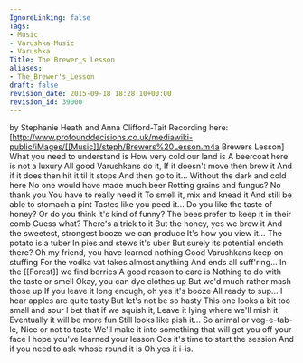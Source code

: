 ```yaml
---
IgnoreLinking: false
Tags:
- Music
- Varushka-Music
- Varushka
Title: The Brewer_s Lesson
aliases:
- The_Brewer's_Lesson
draft: false
revision_date: 2015-09-18 18:28:10+00:00
revision_id: 39000
---
```


by Stephanie Heath and Anna Clifford-Tait
Recording here: [http://www.profounddecisions.co.uk/mediawiki-public/iMages/[[Music]]/steph/Brewers%20Lesson.m4a Brewers Lesson]
What you need to understand is
How very cold our land is
A beercoat here is not a luxury
All good Varushkans do it,
If it doesn't move then brew it
And if it does then hit it til it stops
And then go to it...
Without the dark and cold here
No one would have made much beer
Rotting grains and fungus? No thank you
You have to really need it
To smell it, mix and knead it
And still be able to stomach a pint
Tastes like you peed it...
Do you like the taste of honey?
Or do you think it's kind of funny?
The bees prefer to keep it in their comb
Guess what? There's a trick to it
But the honey, yes we brew it
And the sweetest, strongest booze we can 
produce
It's how you view it...
The potato is a tuber
In pies and stews it's uber
But surely its potential endeth there?
Oh my friend, you have learned nothing
Good Varushkans keep on stuffing
For the vodka vat takes almost anything
And ends all suff'ring...
In the [[Forest]] we find berries
A good reason to care is
Nothing to do with the taste or smell
Okay, you can dye clothes up
But we'd much rather mash those up
If you leave it long enough, oh yes it's booze
All ready to sup...
I hear apples are quite tasty
But let's not be so hasty
This one looks a bit too small and sour
I bet that if we squish it,
Leave it lying where we'll mish it
Eventually it will be more fun
Still looks like pish it...
So animal or veg-e-tab-le,
Nice or not to taste
We'll make it into something that will get you 
off your face
I hope you've learned your lesson
Cos it's time to start the session
And if you need to ask whose round it is
Oh yes it i-is.